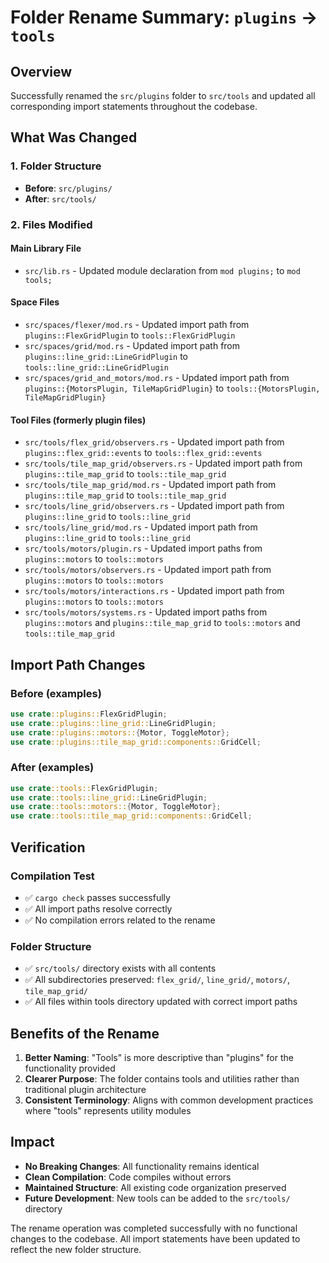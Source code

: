 # Folder Rename Summary: `plugins` → `tools`

## Overview
Successfully renamed the `src/plugins` folder to `src/tools` and updated all corresponding import statements throughout the codebase.

## What Was Changed

### 1. Folder Structure
- **Before**: `src/plugins/`
- **After**: `src/tools/`

### 2. Files Modified

#### Main Library File
- `src/lib.rs` - Updated module declaration from `mod plugins;` to `mod tools;`

#### Space Files
- `src/spaces/flexer/mod.rs` - Updated import path from `plugins::FlexGridPlugin` to `tools::FlexGridPlugin`
- `src/spaces/grid/mod.rs` - Updated import path from `plugins::line_grid::LineGridPlugin` to `tools::line_grid::LineGridPlugin`
- `src/spaces/grid_and_motors/mod.rs` - Updated import path from `plugins::{MotorsPlugin, TileMapGridPlugin}` to `tools::{MotorsPlugin, TileMapGridPlugin}`

#### Tool Files (formerly plugin files)
- `src/tools/flex_grid/observers.rs` - Updated import path from `plugins::flex_grid::events` to `tools::flex_grid::events`
- `src/tools/tile_map_grid/observers.rs` - Updated import path from `plugins::tile_map_grid` to `tools::tile_map_grid`
- `src/tools/tile_map_grid/mod.rs` - Updated import path from `plugins::tile_map_grid` to `tools::tile_map_grid`
- `src/tools/line_grid/observers.rs` - Updated import path from `plugins::line_grid` to `tools::line_grid`
- `src/tools/line_grid/mod.rs` - Updated import path from `plugins::line_grid` to `tools::line_grid`
- `src/tools/motors/plugin.rs` - Updated import paths from `plugins::motors` to `tools::motors`
- `src/tools/motors/observers.rs` - Updated import path from `plugins::motors` to `tools::motors`
- `src/tools/motors/interactions.rs` - Updated import path from `plugins::motors` to `tools::motors`
- `src/tools/motors/systems.rs` - Updated import paths from `plugins::motors` and `plugins::tile_map_grid` to `tools::motors` and `tools::tile_map_grid`

## Import Path Changes

### Before (examples)
```rust
use crate::plugins::FlexGridPlugin;
use crate::plugins::line_grid::LineGridPlugin;
use crate::plugins::motors::{Motor, ToggleMotor};
use crate::plugins::tile_map_grid::components::GridCell;
```

### After (examples)
```rust
use crate::tools::FlexGridPlugin;
use crate::tools::line_grid::LineGridPlugin;
use crate::tools::motors::{Motor, ToggleMotor};
use crate::tools::tile_map_grid::components::GridCell;
```

## Verification

### Compilation Test
- ✅ `cargo check` passes successfully
- ✅ All import paths resolve correctly
- ✅ No compilation errors related to the rename

### Folder Structure
- ✅ `src/tools/` directory exists with all contents
- ✅ All subdirectories preserved: `flex_grid/`, `line_grid/`, `motors/`, `tile_map_grid/`
- ✅ All files within tools directory updated with correct import paths

## Benefits of the Rename

1. **Better Naming**: "Tools" is more descriptive than "plugins" for the functionality provided
2. **Clearer Purpose**: The folder contains tools and utilities rather than traditional plugin architecture
3. **Consistent Terminology**: Aligns with common development practices where "tools" represents utility modules

## Impact

- **No Breaking Changes**: All functionality remains identical
- **Clean Compilation**: Code compiles without errors
- **Maintained Structure**: All existing code organization preserved
- **Future Development**: New tools can be added to the `src/tools/` directory

The rename operation was completed successfully with no functional changes to the codebase. All import statements have been updated to reflect the new folder structure.

